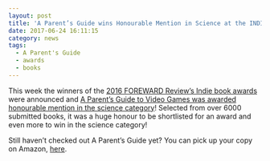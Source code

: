 ```yaml
---
layout: post
title: 'A Parent’s Guide wins Honourable Mention in Science at the INDIES'
date: 2017-06-24 16:11:15
category: news
tags:
  - A Parent's Guide
  - awards
  - books
---
```


This week the winners of the [2016 FOREWARD Review’s Indie book awards](https://awards.forewordreviews.com/winners/2016/) were announced and [A Parent’s Guide to Video Games was awarded honourable mention in the science category](https://awards.forewordreviews.com/books/a-parents-guide-to-video-games/)! Selected from over 6000 submitted books, it was a huge honour to be shortlisted for an award and even more to win in the science category!

Still haven’t checked out A Parent’s Guide yet? You can pick up your copy on Amazon, [here](https://www.amazon.com/Parents-Guide-Video-Games-understanding/dp/1537359835/ref=sr_1_1?ie=UTF8&qid=1487603053&sr=8-1&keywords=a+parent%27s+guide+to+video+games).
